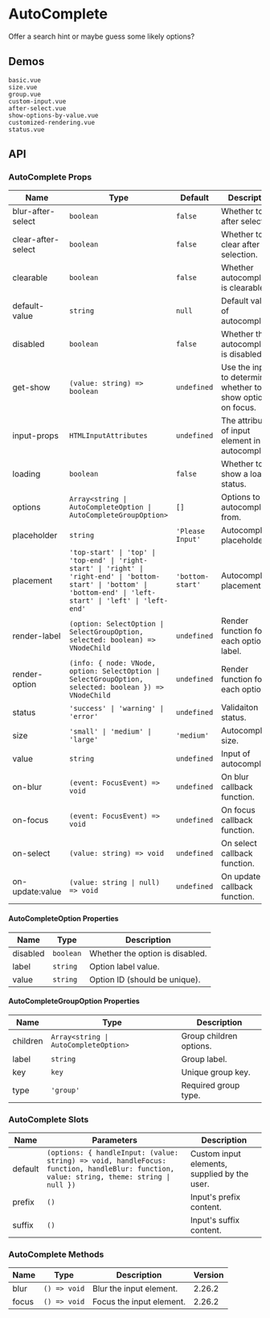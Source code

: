 # AutoComplete

Offer a search hint or maybe guess some likely options?

## Demos

```demo
basic.vue
size.vue
group.vue
custom-input.vue
after-select.vue
show-options-by-value.vue
customized-rendering.vue
status.vue
```

## API

### AutoComplete Props

| Name | Type | Default | Description | Version |
| --- | --- | --- | --- | --- |
| blur-after-select | `boolean` | `false` | Whether to blur after selection. |  |
| clear-after-select | `boolean` | `false` | Whether to clear after selection. |  |
| clearable | `boolean` | `false` | Whether autocomplete is clearable. |  |
| default-value | `string` | `null` | Default value of autocomplete. |  |
| disabled | `boolean` | `false` | Whether the autocomplete is disabled. |  |
| get-show | `(value: string) => boolean` | `undefined` | Use the input to determine whether to show options on focus. |  |
| input-props | `HTMLInputAttributes` | `undefined` | The attributes of input element in autocomplete. |  |
| loading | `boolean` | `false` | Whether to show a loading status. |  |
| options | `Array<string \| AutoCompleteOption \| AutoCompleteGroupOption>` | `[]` | Options to autocomplete from. |  |
| placeholder | `string` | `'Please Input'` | Autocomplete's placeholder. |  |
| placement | `'top-start' \| 'top' \| 'top-end' \| 'right-start' \| 'right' \| 'right-end' \| 'bottom-start' \| 'bottom' \| 'bottom-end' \| 'left-start' \| 'left' \| 'left-end'` | `'bottom-start'` | Autocomplete's placement. | 2.25.0 |
| render-label | `(option: SelectOption \| SelectGroupOption, selected: boolean) => VNodeChild` | `undefined` | Render function for each option label. | 2.24.0 |
| render-option | `(info: { node: VNode, option: SelectOption \| SelectGroupOption, selected: boolean }) => VNodeChild` | `undefined` | Render function for each option. | 2.24.0 |
| status | `'success' \| 'warning' \| 'error'` | `undefined` | Validaiton status. | NEXT_VERSION |
| size | `'small' \| 'medium' \| 'large'` | `'medium'` | Autocomplete size. |  |
| value | `string` | `undefined` | Input of autocomplete. |  |
| on-blur | `(event: FocusEvent) => void` | `undefined` | On blur callback function. |  |
| on-focus | `(event: FocusEvent) => void` | `undefined` | On focus callback function. |  |
| on-select | `(value: string) => void` | `undefined` | On select callback function. |  |
| on-update:value | `(value: string \| null) => void` | `undefined` | On update callback function. |  |

#### AutoCompleteOption Properties

| Name     | Type      | Description                     |
| -------- | --------- | ------------------------------- |
| disabled | `boolean` | Whether the option is disabled. |
| label    | `string`  | Option label value.             |
| value    | `string`  | Option ID (should be unique).   |

#### AutoCompleteGroupOption Properties

| Name     | Type                                  | Description             |
| -------- | ------------------------------------- | ----------------------- |
| children | `Array<string \| AutoCompleteOption>` | Group children options. |
| label    | `string`                              | Group label.            |
| key      | `key`                                 | Unique group key.       |
| type     | `'group'`                             | Required group type.    |

### AutoComplete Slots

| Name | Parameters | Description |
| --- | --- | --- |
| default | `(options: { handleInput: (value: string) => void, handleFocus: function, handleBlur: function, value: string, theme: string \| null })` | Custom input elements, supplied by the user. |
| prefix | `()` | Input's prefix content. |
| suffix | `()` | Input's suffix content. |

### AutoComplete Methods

| Name  | Type         | Description              | Version |
| ----- | ------------ | ------------------------ | ------- |
| blur  | `() => void` | Blur the input element.  | 2.26.2  |
| focus | `() => void` | Focus the input element. | 2.26.2  |

